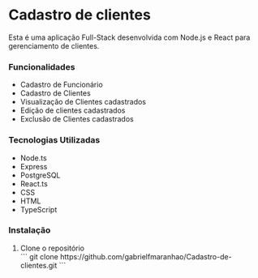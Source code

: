 <h1>Cadastro de clientes</h1>
<p>
  Esta é uma aplicação Full-Stack desenvolvida com Node.js e React para      gerenciamento de clientes.
</p>
<h3>Funcionalidades</h3>
<ul>
  <li>Cadastro de Funcionário</li>
  <li>Cadastro de Clientes</li>
  <li>Visualização de Clientes cadastrados</li>
  <li>Edição de clientes cadastrados</li>
  <li>Exclusão de Clientes cadastrados</li>
</ul>
<h3>Tecnologias Utilizadas</h3>
<ul>
  <li>Node.ts</li>
  <li>Express</li>
  <li>PostgreSQL</li>
  <li>React.ts</li>
  <li>CSS</li>
  <li>HTML</li>
  <li>TypeScript</li>
</ul>
<h3>Instalação</h3>
<ol>
  <li>
      Clone o repositório
  </li>
  ```
  git clone https://github.com/gabrielfmaranhao/Cadastro-de-clientes.git
  ```
  
</ol>
